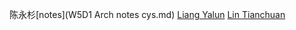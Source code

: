 陈永杉[notes](W5D1 Arch notes cys.md)
[Liang Yalun](notes-w5d1-liang-yalun)
[Lin Tianchuan](W5D1-lin-tianchuan.md)